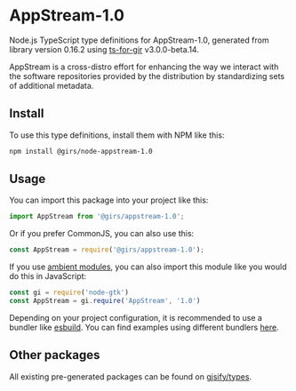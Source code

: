 
# AppStream-1.0

Node.js TypeScript type definitions for AppStream-1.0, generated from library version 0.16.2 using [ts-for-gir](https://github.com/gjsify/ts-for-gir) v3.0.0-beta.14.

AppStream is a cross-distro effort for enhancing the way we interact with the software repositories provided by the distribution by standardizing sets of additional metadata.

## Install

To use this type definitions, install them with NPM like this:
```bash
npm install @girs/node-appstream-1.0
```

## Usage

You can import this package into your project like this:
```ts
import AppStream from '@girs/appstream-1.0';
```

Or if you prefer CommonJS, you can also use this:
```ts
const AppStream = require('@girs/appstream-1.0');
```

If you use [ambient modules](https://github.com/gjsify/ts-for-gir/tree/main/packages/cli#ambient-modules), you can also import this module like you would do this in JavaScript:

```ts
const gi = require('node-gtk')
const AppStream = gi.require('AppStream', '1.0')
```

Depending on your project configuration, it is recommended to use a bundler like [esbuild](https://esbuild.github.io/). You can find examples using different bundlers [here](https://github.com/gjsify/ts-for-gir/tree/main/examples).

## Other packages

All existing pre-generated packages can be found on [gjsify/types](https://github.com/gjsify/types).
